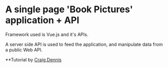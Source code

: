 # A single page 'Book Pictures' application + API

Framework used is Vue.js and it's APIs. 

A server side API is used to feed the application, and manipulate data from a public Web API.

**Tutorial by <a href="https://github.com/TwilioDevEd/introduction-to-apis-notes/blob/main/course-notes.md">Craig Dennis</a>
